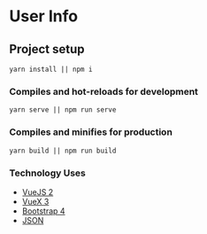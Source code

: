 # User Info

## Project setup
```
yarn install || npm i
```

### Compiles and hot-reloads for development
```
yarn serve || npm run serve
```

### Compiles and minifies for production
```
yarn build || npm run build
```

### Technology Uses
* [VueJS 2](https://vuejs.org/)
* [VueX 3](https://vuex.vuejs.org/)
* [Bootstrap 4](https://getbootstrap.com/docs/4.0/getting-started/introduction/)
* [JSON](https://www.json.org/)
